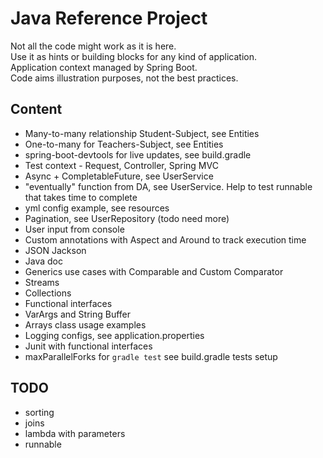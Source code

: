 # Java Reference Project

Not all the code might work as it is here.  
Use it as hints or building blocks for any kind of application.  
Application context managed by Spring Boot.  
Code aims illustration purposes, not the best practices.  

## Content
- Many-to-many relationship Student-Subject, see Entities
- One-to-many for Teachers-Subject, see Entities
- spring-boot-devtools for live updates, see build.gradle
- Test context - Request, Controller, Spring MVC
- Async + CompletableFuture, see UserService
- "eventually" function from DA, see UserService. Help to test runnable that takes time to complete
- yml config example, see resources
- Pagination, see UserRepository (todo need more)
- User input from console
- Custom annotations with Aspect and Around to track execution time
- JSON Jackson
- Java doc
- Generics use cases with Comparable and Custom Comparator
- Streams
- Collections
- Functional interfaces
- VarArgs and String Buffer
- Arrays class usage examples
- Logging configs, see application.properties
- Junit with functional interfaces
- maxParallelForks for `gradle test` see build.gradle tests setup

## TODO
- sorting
- joins
- lambda with parameters
- runnable